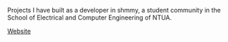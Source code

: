 Projects I have built as a developer in shmmy, a student community in the School
of Electrical and Computer Engineering of NTUA.

[Website](https://shmmy.ntua.gr)
